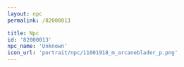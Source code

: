```yaml
---
layout: npc
permalink: /82000013

title: Npc
id: '82000013'
npc_name: 'Unknown'
icon_url: 'portrait/npc/11001918_m_arcaneblader_p.png'
---
```

